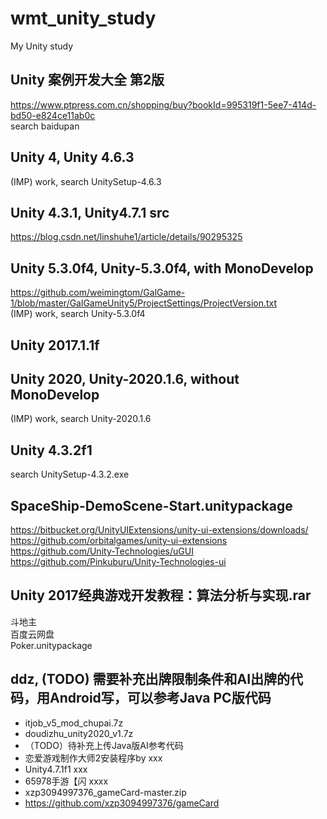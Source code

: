 # wmt_unity_study
My Unity study

## Unity 案例开发大全 第2版  
https://www.ptpress.com.cn/shopping/buy?bookId=995319f1-5ee7-414d-bd50-e824ce11ab0c  
search baidupan  

## Unity 4, Unity 4.6.3    
(IMP) work, search UnitySetup-4.6.3  

## Unity 4.3.1, Unity4.7.1 src      
https://blog.csdn.net/linshuhe1/article/details/90295325  

## Unity 5.3.0f4, Unity-5.3.0f4, with MonoDevelop    
https://github.com/weimingtom/GalGame-1/blob/master/GalGameUnity5/ProjectSettings/ProjectVersion.txt  
(IMP) work, search Unity-5.3.0f4    

## Unity 2017.1.1f  

## Unity 2020, Unity-2020.1.6, without MonoDevelop    
(IMP) work, search Unity-2020.1.6    

## Unity 4.3.2f1    
search UnitySetup-4.3.2.exe  

## SpaceShip-DemoScene-Start.unitypackage  
https://bitbucket.org/UnityUIExtensions/unity-ui-extensions/downloads/  
https://github.com/orbitalgames/unity-ui-extensions  
https://github.com/Unity-Technologies/uGUI  
https://github.com/Pinkuburu/Unity-Technologies-ui  

## Unity 2017经典游戏开发教程：算法分析与实现.rar  
斗地主  
百度云网盘  
Poker.unitypackage  

## ddz, (TODO) 需要补充出牌限制条件和AI出牌的代码，用Android写，可以参考Java PC版代码  
* itjob_v5_mod_chupai.7z  
* doudizhu_unity2020_v1.7z  
* （TODO）待补充上传Java版AI参考代码
* 恋爱游戏制作大师2安装程序by xxx  
* Unity4.7.1f1 xxx   
* 65978手游【闪 xxxx
* xzp3094997376_gameCard-master.zip  
* https://github.com/xzp3094997376/gameCard  
